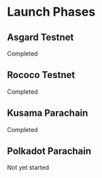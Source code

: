 # Launch Phases

## Asgard Testnet

Completed

## Rococo Testnet

Completed

## Kusama Parachain

Completed

## Polkadot Parachain

Not yet started

## 



